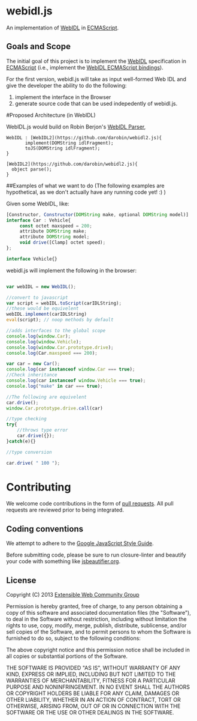 # webidl.js

An implementation of [WebIDL](http://dev.w3.org/2006/webapi/WebIDL/) in [ECMAScript](http://es5.github.com/).

## Goals and Scope

The initial goal of this project is to implement the [WebIDL](http://dev.w3.org/2006/webapi/WebIDL/) specification in [ECMAScript](http://es5.github.com/) (i.e., implement the [WebIDL ECMAScript bindings](http://dev.w3.org/2006/webapi/WebIDL/#ecmascript-binding)). 

For the first version, webidl.js will take as input well-formed Web IDL and give the developer the ability to do the following: 

  1. implement the interface in the Browser
  2. generate source code that can be used indepedently of webidl.js. 

#Proposed Architecture (in WebIDL)

WebIDL.js would build on Robin Berjon's [WebIDL Parser](https://github.com/darobin/webidl2.js), 

```
WebIDL : [WebIDL2](https://github.com/darobin/webidl2.js){
       implement(DOMString idlFragment);
       toJS(DOMString idlFragment);
}

[WebIDL2](https://github.com/darobin/webidl2.js){
  object parse(); 
}
```

##Examples of what we want to do
(The following examples are hypothetical, as we don't actually have any running code yet! :) )

Given some WebIDL, like: 

```JavaScript
[Constructor, Constructor(DOMString make, optional DOMString model)]
interface Car : Vehicle{
     const octet maxspeed = 200;
     attribute DOMString make;
     attribute DOMString model;
     void drive([Clamp] octet speed);
};

interface Vehicle{}
```

webidl.js will implement the following in the browser: 

```JavaScript

var webIDL = new WebIDL();

//convert to javascript
var script = webIDL.toScript(carIDLString);
//these would be equivelent
webIDL.implement(carIDLString)
eval(script); // noop methods by default

//adds interfaces to the global scope
console.log(window.Car);
console.log(window.Vehicle);
console.log(window.Car.prototype.drive);
console.log(Car.maxspeed === 200); 

var car = new Car(); 
console.log(car instanceof window.Car === true); 
//Check inheritance
console.log(car instanceof window.Vehicle === true); 
console.log("make" in car === true); 

//The following are equivelent
car.drive();
window.Car.prototype.drive.call(car)

//type checking 
try{
    //throws type error
    car.drive({}); 
}catch(e){}

//type conversion

car.drive( " 100 "); 
```

# Contributing
We welcome code contributions in the form of [pull requests](https://help.github.com/articles/using-pull-requests). All pull requests are reviewed prior to being integrated. 
 
## Coding conventions
We attempt to adhere to the [Google JavaScript Style Guide](http://google-styleguide.googlecode.com/svn/trunk/javascriptguide.xml).

Before submitting code, please be sure to run closure-linter and beautify your code with something like [jsbeautifier.org](http://jsbeautifier.org). 

## License
Copyright (C) 2013 [Extensible Web Community Group](http://www.w3.org/community/nextweb/)

Permission is hereby granted, free of charge, to any person obtaining a copy of this software and associated documentation files (the "Software"), to deal in the Software without restriction, including without limitation the rights to use, copy, modify, merge, publish, distribute, sublicense, and/or sell copies of the Software, and to permit persons to whom the Software is furnished to do so, subject to the following conditions:

The above copyright notice and this permission notice shall be included in all copies or substantial portions of the Software.

THE SOFTWARE IS PROVIDED "AS IS", WITHOUT WARRANTY OF ANY KIND, EXPRESS OR IMPLIED, INCLUDING BUT NOT LIMITED TO THE WARRANTIES OF MERCHANTABILITY, FITNESS FOR A PARTICULAR PURPOSE AND NONINFRINGEMENT. IN NO EVENT SHALL THE AUTHORS OR COPYRIGHT HOLDERS BE LIABLE FOR ANY CLAIM, DAMAGES OR OTHER LIABILITY, WHETHER IN AN ACTION OF CONTRACT, TORT OR OTHERWISE, ARISING FROM, OUT OF OR IN CONNECTION WITH THE SOFTWARE OR THE USE OR OTHER DEALINGS IN THE SOFTWARE.
